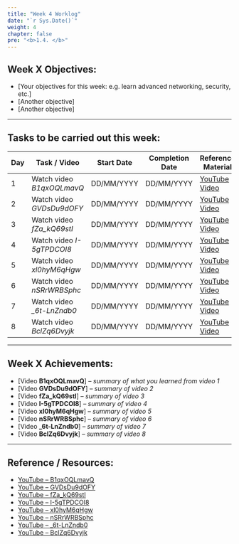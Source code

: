```yaml
---
title: "Week 4 Worklog"
date: "`r Sys.Date()`"
weight: 4
chapter: false
pre: "<b>1.4. </b>"
---
```


## Week X Objectives:
- [Your objectives for this week: e.g. learn advanced networking, security, etc.]  
- [Another objective]  
- [Another objective]  

---

## Tasks to be carried out this week:

| Day | Task / Video | Start Date | Completion Date | Reference Material |
| --- | ------------- | ------------ | ---------------- | -------------------- |
| 1 | Watch video *B1qxOQLmavQ* | DD/MM/YYYY | DD/MM/YYYY | [YouTube Video](https://youtu.be/B1qxOQLmavQ) |
| 2 | Watch video *GVDsDu9dOFY* | DD/MM/YYYY | DD/MM/YYYY | [YouTube Video](https://youtu.be/GVDsDu9dOFY) |
| 3 | Watch video *fZa_kQ69stI* | DD/MM/YYYY | DD/MM/YYYY | [YouTube Video](https://youtu.be/fZa_kQ69stI) |
| 4 | Watch video *I-5gTPDCOI8* | DD/MM/YYYY | DD/MM/YYYY | [YouTube Video](https://youtu.be/I-5gTPDCOI8) |
| 5 | Watch video *xl0hyM6qHgw* | DD/MM/YYYY | DD/MM/YYYY | [YouTube Video](https://youtu.be/xl0hyM6qHgw) |
| 6 | Watch video *nSRrWRBSphc* | DD/MM/YYYY | DD/MM/YYYY | [YouTube Video](https://youtu.be/nSRrWRBSphc) |
| 7 | Watch video *_6t-LnZndb0* | DD/MM/YYYY | DD/MM/YYYY | [YouTube Video](https://youtu.be/_6t-LnZndb0) |
| 8 | Watch video *BclZq6Dvyjk* | DD/MM/YYYY | DD/MM/YYYY | [YouTube Video](https://youtu.be/BclZq6Dvyjk) |

---

## Week X Achievements:
- [Video **B1qxOQLmavQ**] *– summary of what you learned from video 1*  
- [Video **GVDsDu9dOFY**] *– summary of video 2*  
- [Video **fZa_kQ69stI**] *– summary of video 3*  
- [Video **I-5gTPDCOI8**] *– summary of video 4*  
- [Video **xl0hyM6qHgw**] *– summary of video 5*  
- [Video **nSRrWRBSphc**] *– summary of video 6*  
- [Video **_6t-LnZndb0**] *– summary of video 7*  
- [Video **BclZq6Dvyjk**] *– summary of video 8*  

---

## Reference / Resources:
- [YouTube – B1qxOQLmavQ](https://youtu.be/B1qxOQLmavQ)  
- [YouTube – GVDsDu9dOFY](https://youtu.be/GVDsDu9dOFY)  
- [YouTube – fZa_kQ69stI](https://youtu.be/fZa_kQ69stI)  
- [YouTube – I-5gTPDCOI8](https://youtu.be/I-5gTPDCOI8)  
- [YouTube – xl0hyM6qHgw](https://youtu.be/xl0hyM6qHgw)  
- [YouTube – nSRrWRBSphc](https://youtu.be/nSRrWRBSphc)  
- [YouTube – _6t-LnZndb0](https://youtu.be/_6t-LnZndb0)  
- [YouTube – BclZq6Dvyjk](https://youtu.be/BclZq6Dvyjk)  
